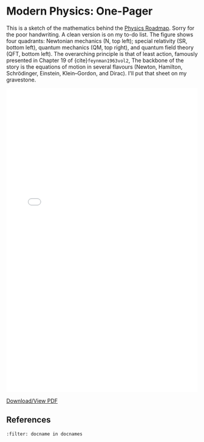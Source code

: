 # Modern Physics: One-Pager


This is a sketch of the mathematics behind the [Physics Roadmap](25-physics-roadmap.md).
Sorry for the poor handwriting.
A clean version is on my to-do list. The figure shows four quadrants: Newtonian mechanics (N, top left);
special relativity (SR, bottom left), quantum mechanics (QM, top right), and quantum field theory (QFT, bottom left).
The overarching principle is that of least action, famously presented in Chapter 19 of {cite}`feynman1963vol2`,
The backbone of the story is the equations of motion in several 
flavours (Newton, Hamilton, Schrödinger, Einstein, Klein–Gordon, and Dirac).
I'll put that sheet on my gravestone.


<embed src="../_static/29-physics-one-page.pdf" type="application/pdf" width="100%" height="800px" />

[Download/View PDF](../_static/29-physics-one-page.pdf)

## References

```{bibliography}
:filter: docname in docnames
```
